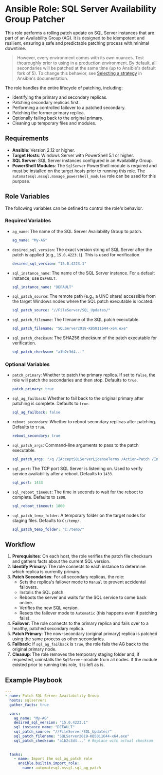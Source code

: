 # Ansible Role: SQL Server Availability Group Patcher

This role performs a rolling patch update on SQL Server instances that are part of an Availability Group (AG). It is designed to be idempotent and resilient, ensuring a safe and predictable patching process with minimal downtime.  

> However, every environment comes with its own nuances.  Test thouroughly prior to using in a production environment.  By default, all secondaries will be patched at the same time (up to Ansible's default fork of 5).  To change this behavior, see [Selecting a strategy](https://docs.ansible.com/ansible/latest/playbook_guide/playbooks_strategies.html) in Ansible's documentation.

The role handles the entire lifecycle of patching, including:
- Identifying the primary and secondary replicas.
- Patching secondary replicas first.
- Performing a controlled failover to a patched secondary.
- Patching the former primary replica.
- Optionally failing back to the original primary.
- Cleaning up temporary files and modules.

## Requirements

- **Ansible**: Version 2.12 or higher.
- **Target Hosts**: Windows Server with PowerShell 5.1 or higher.
- **SQL Server**: SQL Server instances configured in an Availability Group.
- **PowerShell Modules**: The `SqlServer` PowerShell module is required and must be installed on the target hosts prior to running this role. The `automatesql.mssql.manage_powershell_modules` role can be used for this purpose.

## Role Variables

The following variables can be defined to control the role's behavior.

### Required Variables

- `ag_name`: The name of the SQL Server Availability Group to patch.
  ```yaml
  ag_name: "My-AG"
  ```
- `desired_sql_version`: The exact version string of SQL Server after the patch is applied (e.g., `15.0.4223.1`). This is used for verification.
  ```yaml
  desired_sql_version: "15.0.4223.1"
  ```
- `sql_instance_name`: The name of the SQL Server instance. For a default instance, use `DEFAULT`.
  ```yaml
  sql_instance_name: "DEFAULT"
  ```
- `sql_patch_source`: The remote path (e.g., a UNC share) accessible from the target Windows nodes where the SQL patch executable is located.
  ```yaml
  sql_patch_source: "//FileServer/SQL_Updates/"
  ```
- `sql_patch_filename`: The filename of the SQL patch executable.
  ```yaml
  sql_patch_filename: "SQLServer2019-KB5011644-x64.exe"
  ```
- `sql_patch_checksum`: The SHA256 checksum of the patch executable for verification.
  ```yaml
  sql_patch_checksum: "a1b2c3d4..."
  ```


### Optional Variables

- `patch_primary`: Whether to patch the primary replica. If set to `false`, the role will patch the secondaries and then stop. Defaults to `true`.
  ```yaml
  patch_primary: true
  ```
- `sql_ag_failback`: Whether to fail back to the original primary after patching is complete. Defaults to `true`.
  ```yaml
  sql_ag_failback: false
  ```
- `reboot_secondary`: Whether to reboot secondary replicas after patching. Defaults to `true`.
  ```yaml
  reboot_secondary: true
  ```

- `sql_patch_args`: Command-line arguments to pass to the patch executable.
  ```yaml
  sql_patch_args: "/q /IAcceptSQLServerLicenseTerms /Action=Patch /InstanceName={{ sql_instance_name_to_patch }}"
  ```
- `sql_port`: The TCP port SQL Server is listening on. Used to verify service availability after a reboot. Defaults to `1433`.
  ```yaml
  sql_port: 1433
  ```
- `sql_reboot_timeout`: The time in seconds to wait for the reboot to complete. Defaults to `1800`.
  ```yaml
  sql_reboot_timeout: 1800
  ```
- `sql_patch_temp_folder`: A temporary folder on the target nodes for staging files. Defaults to `C:/temp/`.
  ```yaml
  sql_patch_temp_folder: "C:/temp/"
  ```

## Workflow

1.  **Prerequisites**: On each host, the role verifies the patch file checksum and gathers facts about the current SQL version.
2.  **Identify Primary**: The role connects to each instance to determine which replica is currently primary.
3.  **Patch Secondaries**: For all secondary replicas, the role:
    - Sets the replica's failover mode to `Manual` to prevent accidental failovers.
    - Installs the SQL patch.
    - Reboots the server and waits for the SQL service to come back online.
    - Verifies the new SQL version.
    - Resets the failover mode to `Automatic` (this happens even if patching fails).
4.  **Failover**: The role connects to the primary replica and fails over to a healthy, patched secondary replica.
5.  **Patch Primary**: The now-secondary (original primary) replica is patched using the same process as other secondaries.
6.  **Failback**: If `sql_ag_failback` is `true`, the role fails the AG back to the original primary node.
7.  **Cleanup**: The role removes the temporary staging folder and, if requested, uninstalls the `SqlServer` module from all nodes.  If the module existed prior to running this role, it is left as is.

## Example Playbook

```yaml
---
- name: Patch SQL Server Availability Group
  hosts: sqlservers
  gather_facts: true

  vars:
    ag_name: "My-AG"
    desired_sql_version: "15.0.4223.1"
    sql_instance_name: "DEFAULT"
    sql_patch_source: "//FileServer/SQL_Updates/"
    sql_patch_filename: "SQLServer2019-KB5011644-x64.exe"
    sql_patch_checksum: "a1b2c3d4..." # Replace with actual checksum
    
  
  tasks: 
    - name: Import the sql_ag_patch role
      ansible.builtin.import_role:
        name: automatesql.mssql.sql_ag_patch  
```